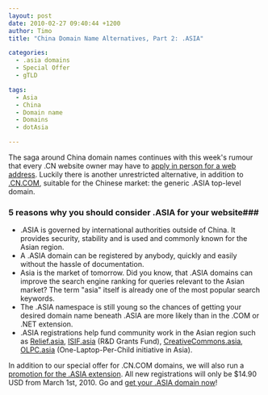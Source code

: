 ```yaml
---
layout: post
date: 2010-02-27 09:40:44 +1200
author: Timo
title: "China Domain Name Alternatives, Part 2: .ASIA"

categories:
  - .asia domains
  - Special Offer
  - gTLD

tags:
  - Asia
  - China
  - Domain name
  - Domains
  - dotAsia

---
```


The saga around China domain names continues with this week's rumour that every .CN website owner may have to [apply in person for a web address](http://www.stephanevangelder.com/archives/308-Chinese-authorities-want-to-meet-every-new-.CN-website-owner-in-person!.html). Luckily there is another unrestricted alternative, in addition to [.CN.COM](https://iwantmyname.com/domains/cn.com-chinese-domain-name-registration-for-china), suitable for the Chinese market: the generic .ASIA top-level domain.

### 5 reasons why you should consider .ASIA for your website###

*   .ASIA is governed by international authorities outside of China. It provides security, stability and is used and commonly known for the Asian region.
*   A .ASIA domain can be registered by anybody, quickly and easily without the hassle of documentation.
*   Asia is the market of tomorrow. Did you know, that .ASIA domains can improve the search engine ranking for queries relevant to the Asian market? The term "asia" itself is already one of the most popular search keywords.
*   The .ASIA namespace is still young so the chances of getting your desired domain name beneath .ASIA are more likely than in the .COM or .NET extension.
*   .ASIA registrations help fund community work in the Asian region such as [Relief.asia](http://relief.asia), [ISIF.asia](http://isif.asia) (R&D Grants Fund), [CreativeCommons.asia](http://archived.link/http://creativecommons.asia), [OLPC.asia](http://olpc.asia) (One-Laptop-Per-Child initiative in Asia).

In addition to our special offer for .CN.COM domains, we will also run a [promotion for the .ASIA extension](https://iwantmyname.com/domain-promos). All new registrations will only be $14.90 USD from March 1st, 2010. Go and [get your .ASIA domain now](https://iwantmyname.com)!
